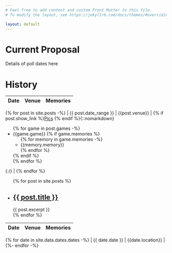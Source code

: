 ```yaml
---
# Feel free to add content and custom Front Matter to this file.
# To modify the layout, see https://jekyllrb.com/docs/themes/#overriding-theme-defaults

layout: default
---
```

# Current Proposal

Details of poll dates here

# History

<!--
  Embedding list inside table:
  https://stackoverflow.com/a/57904161/5329728
-->

| Date | Venue | Memories |
|---|---|---|
{% for post in site.posts -%}
| {{ post.date_range }} | {{post.venue}} | {% if post.show_link %}[Pics]({{post.url}}) {% endif %}{::nomarkdown}<ul>{% for game in post.games -%} <li>{{game.game}} {% if game.memories %} <ul> {% for memory in game.memories -%}<li>{{memory.memory}}</li>{% endfor %}</ul> {% endif %}</li> {% endfor %} </ul>{:/} |
{% endfor %}

<ul>
  {% for post in site.posts %}
    <li>
      <h2><a href="{{ post.url }}">{{ post.title }}</a></h2>
      {{ post.excerpt }}
    </li>
  {% endfor %}
</ul>

<!-- 
  Creating markdown table inside Jekyll loop:
  https://stackoverflow.com/a/35643035/5329728
-->

| Date | Venue | Memories |
|---|---|---|
{% for date in site.data.dates.dates -%}
| {{ date.date }} | {{date.location}} |
{%- endfor -%}
